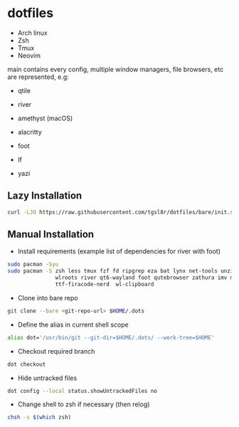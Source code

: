 # dotfiles

* Arch linux
* Zsh
* Tmux
* Neovim

main contains every config, multiple window managers, file browsers, etc are represented, e.g:

 * qtile
 * river 
 * amethyst (macOS)

 * alacritty
 * foot

 * lf
 * yazi


## Lazy Installation
```sh
curl -LJO https://raw.githubusercontent.com/tgsl8r/dotfiles/bare/init.sh | /bin/bash
```

## Manual Installation

* Install requirements (example list of dependencies for river with foot)
```sh
sudo pacman -Syu
sudo pacman -S zsh less tmux fzf fd ripgrep eza bat lynx net-tools unzip \
               wlroots river qt6-wayland foot qutebrowser zathura imv mpd \
               ttf-firacode-nerd  wl-clipboard
```

* Clone into bare repo
```sh 
git clone --bare <git-repo-url> $HOME/.dots
```

* Define the alias in current shell scope
```sh
alias dot='/usr/bin/git --git-dir=$HOME/.dots/ --work-tree=$HOME'
```

* Checkout required branch
```sh
dot checkout
```

* Hide untracked files
```sh
dot config --local status.showUntrackedFiles no
```

* Change shell to zsh if necessary (then relog)
```sh
chsh -s $(which zsh)
```

